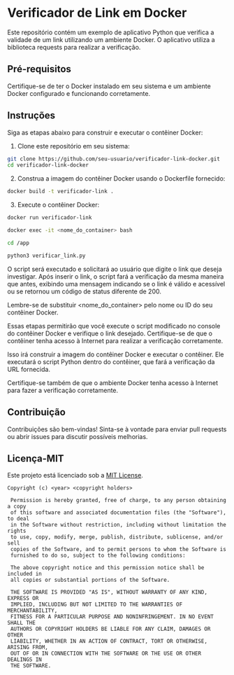 # Verificador de Link em Docker

Este repositório contém um exemplo de aplicativo Python que verifica a validade de um link utilizando um ambiente Docker. O aplicativo utiliza a biblioteca requests para realizar a verificação.

## Pré-requisitos

Certifique-se de ter o Docker instalado em seu sistema e um ambiente Docker configurado e funcionando corretamente.

## Instruções

Siga as etapas abaixo para construir e executar o contêiner Docker:

1. Clone este repositório em seu sistema:

```bash
git clone https://github.com/seu-usuario/verificador-link-docker.git
cd verificador-link-docker
```

2. Construa a imagem do contêiner Docker usando o Dockerfile fornecido:

```bash
docker build -t verificador-link .
```

3. Execute o contêiner Docker:

```bash
docker run verificador-link

docker exec -it <nome_do_container> bash

cd /app

python3 verificar_link.py

```
O script será executado e solicitará ao usuário que digite o link que deseja investigar. Após inserir o link, o script fará a verificação da mesma maneira que antes, exibindo uma mensagem indicando se o link é válido e acessível ou se retornou um código de status diferente de 200.

Lembre-se de substituir <nome_do_container> pelo nome ou ID do seu contêiner Docker.

Essas etapas permitirão que você execute o script modificado no console do contêiner Docker e verifique o link desejado. Certifique-se de que o contêiner tenha acesso à Internet para realizar a verificação corretamente.

Isso irá construir a imagem do contêiner Docker e executar o contêiner. Ele executará o script Python dentro do contêiner, que fará a verificação da URL fornecida.

Certifique-se também de que o ambiente Docker tenha acesso à Internet para fazer a verificação corretamente.

## Contribuição

Contribuições são bem-vindas! Sinta-se à vontade para enviar pull requests ou abrir issues para discutir possíveis melhorias.

## Licença-MIT

Este projeto está licenciado sob a [MIT License](LICENSE).
```
Copyright (c) <year> <copyright holders>

 Permission is hereby granted, free of charge, to any person obtaining a copy
 of this software and associated documentation files (the "Software"), to deal
 in the Software without restriction, including without limitation the rights
 to use, copy, modify, merge, publish, distribute, sublicense, and/or sell
 copies of the Software, and to permit persons to whom the Software is
 furnished to do so, subject to the following conditions:

 The above copyright notice and this permission notice shall be included in
 all copies or substantial portions of the Software.

 THE SOFTWARE IS PROVIDED "AS IS", WITHOUT WARRANTY OF ANY KIND, EXPRESS OR
 IMPLIED, INCLUDING BUT NOT LIMITED TO THE WARRANTIES OF MERCHANTABILITY,
 FITNESS FOR A PARTICULAR PURPOSE AND NONINFRINGEMENT. IN NO EVENT SHALL THE
 AUTHORS OR COPYRIGHT HOLDERS BE LIABLE FOR ANY CLAIM, DAMAGES OR OTHER
 LIABILITY, WHETHER IN AN ACTION OF CONTRACT, TORT OR OTHERWISE, ARISING FROM,
 OUT OF OR IN CONNECTION WITH THE SOFTWARE OR THE USE OR OTHER DEALINGS IN
 THE SOFTWARE.
